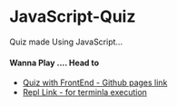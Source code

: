 # JavaScript-Quiz
Quiz made Using JavaScript...

#### Wanna Play .... Head to 
- [Quiz with FrontEnd - Github pages link](https://1218muskan.github.io/JavaScript-Quiz/index.html)
- [Repl Link - for terminla execution]( https://replit.com/@MuskanGupta20/JavaScript-Quiz#.replit)
